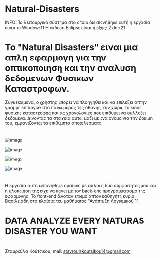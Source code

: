 # Natural-Disasters

INFO: Το λειτουργικό σύστημα στο οποίο διεκπονήθηκε αυτή η εργασία είναι τα Windows11 Η έκδοση Eclipse είναι η εξης: 2 dec 21


# Το "Natural Disasters" ειναι μια απλη εφαρμογη για την οπτικοποιηση και την αναλυση δεδομενων Φυσικων Καταστροφων.


Συγκεκριμενα, ο χρηστης μπορει να πλοηγηθει και να επιλεξει απτην γραμμη επιλογων στο πανω μερος της οθονης: την χωρα, το ειδος φυσικης καταστροφης και τις χρονολογιες που επιθυμει να συλλεξει δεδομενα. Δινοντας τα στοιχεια αυτα, μαζι με ενα ονομα για την Δοκιμη του, εμφανιζονται τα επιθυμητα αποτελεσματα.
#
#
#
![image](https://github.com/StavroulaKoutsikou/Natural-Disasters/assets/72344015/3c539462-edf1-433c-91eb-cbc198c43383)

![image](https://github.com/StavroulaKoutsikou/Natural-Disasters/assets/72344015/a6bc4ed1-7734-44d3-b4de-f2d9956a65fb)

![image](https://github.com/StavroulaKoutsikou/Natural-Disasters/assets/72344015/03f5ecfc-4b04-447e-8d08-2a4dc82c591b)

![image](https://github.com/StavroulaKoutsikou/Natural-Disasters/assets/72344015/0a9f69bb-8ae7-441c-a83b-a7c789d644fd)

#
Η εργασία αυτη εκπονηθηκε ομαδικα με αλλους δυο συμφοιτητες μου και η υλοποιηση της ειχε να κανει με τον back-end προγραμματισμο της εφαρμογης. Το front-end δινοταν ετοιμο απτον καθηγητη κυριο Βασιλειάδη στα πλαίσια του μαθήματος "Ανάπτυξη Λογισμικού 1".
#
#
#
# DATA ANALYZE EVERY NATURAS DISASTER YOU WANT
#
Σταυρούλα Κούτσικου, mail: stavroulakoutsikou14@gmail.com 
